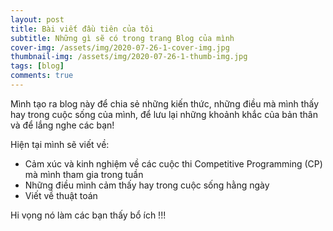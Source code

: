 ```yaml
---
layout: post
title: Bài viết đầu tiên của tôi
subtitle: Những gì sẽ có trong trang Blog của mình
cover-img: /assets/img/2020-07-26-1-cover-img.jpg
thumbnail-img: /assets/img/2020-07-26-1-thumb-img.jpg
tags: [blog]
comments: true
---
```


Mình tạo ra blog này để chia sẻ những kiến thức, những điều mà mình thấy hay trong cuộc sống của mình, để lưu lại những khoảnh khắc của bản thân và để lắng nghe các bạn!

Hiện tại mình sẽ viết về:
- Cảm xúc và kinh nghiệm về các cuộc thi Competitive Programming (CP) mà mình tham gia trong tuần
- Những điều mình cảm thấy hay trong cuộc sống hằng ngày
- Viết về thuật toán

Hi vọng nó làm các bạn thấy bổ ích !!!



